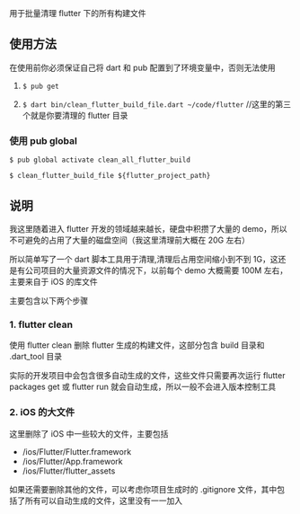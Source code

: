 用于批量清理 flutter 下的所有构建文件

## 使用方法

在使用前你必须保证自己将 dart 和 pub 配置到了环境变量中，否则无法使用

1. `$ pub get`

2. `$ dart bin/clean_flutter_build_file.dart ~/code/flutter` //这里的第三个就是你要清理的 flutter 目录

### 使用 pub global

`$ pub global activate clean_all_flutter_build`

`$ clean_flutter_build_file ${flutter_project_path}`

## 说明

我这里随着进入 flutter 开发的领域越来越长，硬盘中积攒了大量的 demo，所以不可避免的占用了大量的磁盘空间（我这里清理前大概在 20G 左右）

所以简单写了一个 dart 脚本工具用于清理,清理后占用空间缩小到不到 1G，这还是有公司项目的大量资源文件的情况下，以前每个 demo 大概需要 100M 左右，主要来自于 iOS 的库文件

主要包含以下两个步骤

### 1. flutter clean

使用 flutter clean 删除 flutter 生成的构建文件，这部分包含 build 目录和 .dart_tool 目录

实际的开发项目中会包含很多自动生成的文件，这些文件只需要再次运行 flutter packages get 或 flutter run 就会自动生成，所以一般不会进入版本控制工具

### 2. iOS 的大文件

这里删除了 iOS 中一些较大的文件，主要包括

- /ios/Flutter/Flutter.framework
- /ios/Flutter/App.framework
- /ios/Flutter/flutter_assets

如果还需要删除其他的文件，可以考虑你项目生成时的 .gitignore 文件，其中包括了所有可以自动生成的文件，这里没有一一加入
